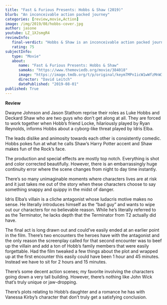 ```yaml
---
title: "Fast & Furious Presents: Hobbs & Shaw (2019)"
blurb: "An inconceivable action packed journey"
categories: [review,movie,Action]
image: /img/2019/08/hobbs-cover.jpg
author: jasone
youtube: LZ_1XJsmgR4
reviewInfo:
   final-verdict: "Hobbs & Shaw is an inconceivable action packed journey, featuring two pleasant leads and a stock villain who are all working with a predictable and formulaic screenplay."
   rating: 75
subjectInfo:
   type: "Movie"
   about:
      name: "Fast & Furious Presents: Hobbs & Shaw"
      sameAs: "https://www.themoviedb.org/movie/384018"
      image: "https://image.tmdb.org/t/p/original/keym7MPn1icW1wWfzMnW3HeuzWU.jpg"
      director: "David Leitch"
      datePublished: "2019-08-01"
published: True
---
```


<b>Review</B>

Dwayne Johnson and Jason Stathom reprise their roles as Luke Hobbs and Deckard Shaw who are two guys who don’t get along at all. They are forced to work together when Hobb’s friend Locke, hilariously played by Ryan Reynolds, informs Hobbs about a cyborg-like threat played by Idris Elba.

The leads dislike and animosity towards each other is consistently comedic. Hobbs pokes fun at what he calls Shaw’s Harry Potter accent and Shaw makes fun of the Rock’s face.

The production and special effects are mostly top notch. Everything is shot and color corrected beautifully. However, there is an embarrassingly huge continuity error where the scene changes from night to day time instantly. 

There’s so many unimaginable moments where characters lives are at risk and it just takes me out of the story when these characters choose to say something snappy and quippy in the midst of danger.

Idris Elba’s villain is a cliche antagonist whose ludacris motive makes no sense. He literally introduces himself as the “bad guy” and wants to wipe out our characters for no believable reason. While he’s literally referred to as the Terminator, he lacks depth that the Terminator from T2 actually did have.

The final act is long drawn out and could’ve easily ended at an earlier point in the film. There’s two encounters the heroes have with the antagonist and the only reason the screenplay called for that second encounter was to beef up the villain and add a ton of Hobb’s family members that were easily forgettable. Had the film tweaked a few things about the plot and wrapped up at the first encounter this easily could have been 1 hour and 45 minutes. Instead we have to sit for 2 hours and 15 minutes.

There’s some decent action scenes; my favorite involving the characters going down a very tall building. However, there’s nothing like John Wick that’s truly unique or jaw-dropping.

There’s plots relating to Hobb’s daughter and a romance he has with Vanessa Kirby’s character that don’t truly get a satisfying conclusion.


